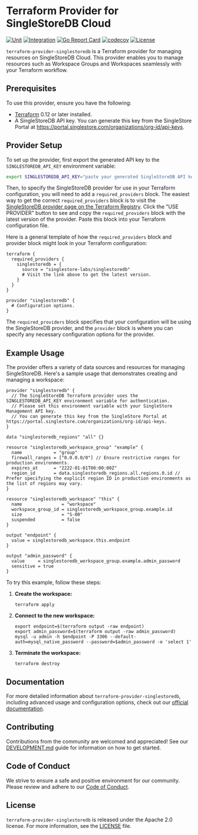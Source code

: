 # Terraform Provider for SingleStoreDB Cloud

[![Unit](https://github.com/singlestore-labs/terraform-provider-singlestoredb/actions/workflows/unit.yml/badge.svg)](https://github.com/singlestore-labs/terraform-provider-singlestoredb/actions)
[![Integration](https://github.com/singlestore-labs/terraform-provider-singlestoredb/actions/workflows/integration.yml/badge.svg)](https://github.com/singlestore-labs/terraform-provider-singlestoredb/actions)
[![Go Report Card](https://goreportcard.com/badge/github.com/singlestore-labs/terraform-provider-singlestoredb)](https://goreportcard.com/report/github.com/singlestore-labs/terraform-provider-singlestoredb)
[![codecov](https://codecov.io/gh/singlestore-labs/terraform-provider-singlestoredb/branch/master/graph/badge.svg?token=BT65KGONQ6)](https://codecov.io/gh/singlestore-labs/terraform-provider-singlestoredb)
[![License](https://img.shields.io/github/license/singlestore-labs/terraform-provider-singlestoredb.svg)](https://github.com/singlestore-labs/terraform-provider-singlestoredb/blob/master/LICENSE)

`terraform-provider-singlestoredb` is a Terraform provider for managing resources on SingleStoreDB Cloud. This provider enables you to manage resources such as Workspace Groups and Workspaces seamlessly with your Terraform workflow.

## Prerequisites

To use this provider, ensure you have the following:

- [Terraform](https://learn.hashicorp.com/tutorials/terraform/install-cli) 0.12 or later installed.
- A SingleStoreDB API key. You can generate this key from the SingleStore Portal at https://portal.singlestore.com/organizations/org-id/api-keys.

## Provider Setup

To set up the provider, first export the generated API key to the `SINGLESTOREDB_API_KEY` environment variable:

```bash
export SINGLESTOREDB_API_KEY="paste your generated SingleStoreDB API key here"
```

Then, to specify the SingleStoreDB provider for use in your Terraform configuration, you will need to add a `required_providers` block. The easiest way to get the correct `required_providers` block is to visit the [SingleStoreDB provider page on the Terraform Registry](https://registry.terraform.io/providers/singlestore-labs/singlestoredb/latest). Click the "USE PROVIDER" button to see and copy the `required_providers` block with the latest version of the provider. Paste this block into your Terraform configuration file.

Here is a general template of how the `required_providers` block and provider block might look in your Terraform configuration:

```hcl
terraform {
  required_providers {
    singlestoredb = {
      source = "singlestore-labs/singlestoredb"
      # Visit the link above to get the latest version.
    }
  }
}

provider "singlestoredb" {
  # Configuration options.
}
```

The `required_providers` block specifies that your configuration will be using the SingleStoreDB provider, and the `provider` block is where you can specify any necessary configuration options for the provider.

## Example Usage

The provider offers a variety of data sources and resources for managing SingleStoreDB. Here's a sample usage that demonstrates creating and managing a workspace:

```hcl
provider "singlestoredb" {
  // The SingleStoreDB Terraform provider uses the SINGLESTOREDB_API_KEY environment variable for authentication.
  // Please set this environment variable with your SingleStore Management API key.
  // You can generate this key from the SingleStore Portal at https://portal.singlestore.com/organizations/org-id/api-keys.
}

data "singlestoredb_regions" "all" {}

resource "singlestoredb_workspace_group" "example" {
  name            = "group"
  firewall_ranges = ["0.0.0.0/0"] // Ensure restrictive ranges for production environments.
  expires_at      = "2222-01-01T00:00:00Z"
  region_id       = data.singlestoredb_regions.all.regions.0.id // Prefer specifying the explicit region ID in production environments as the list of regions may vary.
}

resource "singlestoredb_workspace" "this" {
  name               = "workspace"
  workspace_group_id = singlestoredb_workspace_group.example.id
  size               = "S-00"
  suspended          = false
}

output "endpoint" {
  value = singlestoredb_workspace.this.endpoint
}

output "admin_password" {
  value     = singlestoredb_workspace_group.example.admin_password
  sensitive = true
}
```

To try this example, follow these steps:

1. **Create the workspace:**

    ```shell
    terraform apply
    ```

2. **Connect to the new workspace:**

    ```shell
    export endpoint=$(terraform output -raw endpoint)
    export admin_password=$(terraform output -raw admin_password)
    mysql -u admin -h $endpoint -P 3306 --default-auth=mysql_native_password --password=$admin_password -e 'select 1'
    ```

3. **Terminate the workspace:**

    ```shell
    terraform destroy
    ```

## Documentation

For more detailed information about `terraform-provider-singlestoredb`, including advanced usage and configuration options, check out our [official documentation](./docs/index.md).

## Contributing

Contributions from the community are welcomed and appreciated! See our [DEVELOPMENT.md](DEVELOPMENT.md) guide for information on how to get started.

## Code of Conduct

We strive to ensure a safe and positive environment for our community. Please review and adhere to our [Code of Conduct](CODE_OF_CONDUCT.md).

## License

`terraform-provider-singlestoredb` is released under the Apache 2.0 license. For more information, see the [LICENSE](LICENSE) file.
